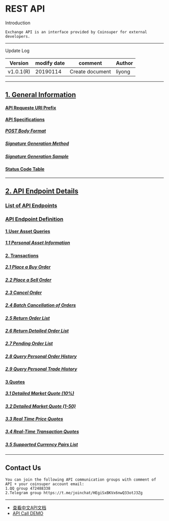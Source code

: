 # REST API

Introduction

```
Exchange API is an interface provided by Coinsuper for external developers.
```

------

Update Log

| Version   | modify date | comment         | Author |
| --------- | ----------- | --------------- | ------ |
| v1.0.1(R) | 20190114    | Create document | liyong |

------

## [1. General Information](https://github.com/coinsuper-premium/API_docs_en/wiki#1-general-information)

#### [API Requeste URI Prefix](https://github.com/coinsuper-premium/API_docs_en/wiki#api-request-uri-prefix)

#### [API Specifications](https://github.com/coinsuper-premium/API_docs_en/wiki#api-specifications)

##### [POST Body Format](https://github.com/coinsuper-premium/API_docs_en/wiki#post-body-format)

##### [Signature Generation Method](https://github.com/coinsuper-premium/API_docs_en/wiki#signature-generation-method) 

#####  [Signature Generation Sample](https://github.com/coinsuper-premium/API_docs_en/wiki#signature-generation-sample) 

####  [Status Code Table](https://github.com/coinsuper-premium/API_docs_en/wiki#status-code-table) 

------

## [2. API Endpoint Details](https://github.com/coinsuper-premium/API_docs_en/wiki#2-api-endpoint-details)

### [List of API Endpoints](https://github.com/coinsuper-premium/API_docs_en/wiki#list-of-api-endpoints)

### [API Endpoint Definition](https://github.com/coinsuper-premium/API_docs_en/wiki#api-endpoint-definition)

#### [1.User Asset Queries](https://github.com/coinsuper-premium/API_docs_en/wiki#1user-asset-queries)

##### [1.1 Personal Asset Information](https://github.com/coinsuper-premium/API_docs_en/wiki#11-personal-asset-information)

#### [2. Transactions](https://github.com/coinsuper-premium/API_docs_en/wiki#2-transactions)

##### [2.1 Place a Buy Order](https://github.com/coinsuper-premium/API_docs_en/wiki#21-place-a-buy-order)

##### [2.2 Place a Sell Order](https://github.com/coinsuper-premium/API_docs_en/wiki#22-place-a-sell-order)

##### [2.3 Cancel Order](https://github.com/coinsuper-premium/API_docs_en/wiki#23-cancel-order)

##### [2.4 Batch Cancellation of Orders](https://github.com/coinsuper-premium/API_docs_en/wiki#24-batch-cancellation-of-orders)

##### [2.5 Return Order List](https://github.com/coinsuper-premium/API_docs_en/wiki#24-return-order-list)

##### [2.6 Return Detailed Order List](https://github.com/coinsuper-premium/API_docs_en/wiki#25-return-detailed-order-list)

##### [2.7 Pending Order List](https://github.com/coinsuper-premium/API_docs_en/wiki#26-pending-order-list)

##### [2.8 Query Personal Order History](https://github.com/coinsuper-premium/API_docs_en/wiki#28-query-personal-order-history)

##### [2.9 Query Personal Trade History](https://github.com/coinsuper-premium/API_docs_en/wiki#29-query-personal-trade-history)

#### [3.Quotes](https://github.com/coinsuper-premium/API_docs_en/wiki#3quotes)

##### [3.1 Detailed Market Quote (10%)](https://github.com/coinsuper-premium/API_docs_en/wiki#31-detailed-market-quote-10)

##### [3.2 Detailed Market Quote (1-50)](https://github.com/coinsuper-premium/API_docs_en/wiki#32-detailed-market-quote-1-50)

##### [3.3 Real Time Price Quotes](https://github.com/coinsuper-premium/API_docs_en/wiki#33-real-time-price-quotes)

##### [3.4 Real-Time Transaction Quotes](https://github.com/coinsuper-premium/API_docs_en/wiki#34-real-time-transaction-quotes)

##### [3.5 Supported Currency Pairs List](https://github.com/coinsuper-premium/API_docs_en/wiki#35-supported-currency-pairs-list)



------

## Contact Us

```
You can join the following API communication groups with comment of API + your coinsuper account email:
1.QQ group 472488338 
2.Telegram group https://t.me/joinchat/HEgiSxBKVx6nwQ33otJ3Zg
```



------

* [查看中文API文档](https://github.com/coinsuper-premium/API_docs)
* [API Call DEMO](https://github.com/coinsuper-premium/REST_API_demos)